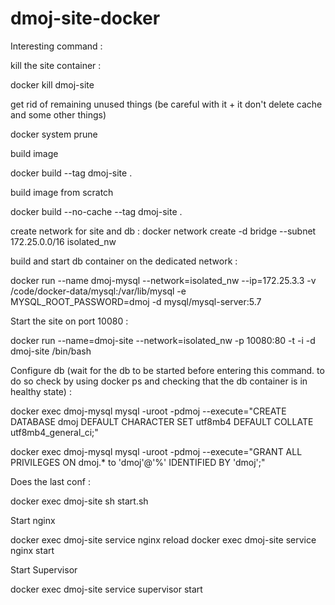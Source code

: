 # dmoj-site-docker

Interesting command :

kill the site container :

docker kill dmoj-site

get rid of remaining unused things (be careful with it + it don't delete cache and some other things)

docker system prune

build image

docker build --tag dmoj-site .

build image from scratch 

docker build --no-cache --tag dmoj-site .

create network for site and db :
docker network create -d bridge --subnet 172.25.0.0/16 isolated_nw

build and start db container on the dedicated network :

docker run --name dmoj-mysql --network=isolated_nw --ip=172.25.3.3 -v /code/docker-data/mysql:/var/lib/mysql -e MYSQL_ROOT_PASSWORD=dmoj -d mysql/mysql-server:5.7

Start the site on port 10080 :

docker run --name=dmoj-site --network=isolated_nw -p 10080:80 -t -i -d dmoj-site /bin/bash

Configure db (wait for the db to be started before entering this command. to do so check by using docker ps and checking that the db container is in healthy state) :

docker exec dmoj-mysql mysql -uroot -pdmoj --execute="CREATE DATABASE dmoj DEFAULT CHARACTER SET utf8mb4 DEFAULT COLLATE utf8mb4_general_ci;"

docker exec dmoj-mysql mysql -uroot -pdmoj --execute="GRANT ALL PRIVILEGES ON dmoj.* to 'dmoj'@'%' IDENTIFIED BY 'dmoj';"

Does the last conf :

docker exec dmoj-site sh start.sh

Start nginx

docker exec dmoj-site service nginx reload
docker exec dmoj-site service nginx start

Start Supervisor

docker exec dmoj-site service supervisor start


